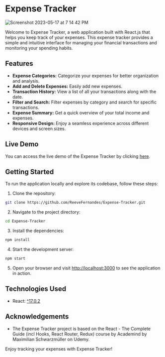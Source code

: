 # Expense Tracker

![Screenshot 2023-05-17 at 7 14 42 PM](https://github.com/ReeveFernandes/Expense-Tracker/assets/92554845/552e0672-02b5-4464-87ba-7ec7755757b9)


Welcome to Expense Tracker, a web application built with React.js that helps you keep track of your expenses. This expense tracker provides a simple and intuitive interface for managing your financial transactions and monitoring your spending habits.

## Features

- **Expense Categories:** Categorize your expenses for better organization and analysis.
- **Add and Delete Expenses:** Easily add new expenses.
- **Transaction History:** View a list of all your transactions along with the date.
- **Filter and Search:** Filter expenses by category and search for specific transactions.
- **Expense Summary:** Get a quick overview of your total income and expenses.
- **Responsive Design:** Enjoy a seamless experience across different devices and screen sizes.

## Live Demo

You can access the live demo of the Expense Tracker by clicking [here](https://my-expense-tracker.onrender.com/).

## Getting Started

To run the application locally and explore its codebase, follow these steps:

1. Clone the repository:

```bash
git clone https://github.com/ReeveFernandes/Expense-Tracker.git
```

2. Navigate to the project directory:

```bash
cd Expense-Tracker
```

3. Install the dependencies:

```bash
npm install
```

4. Start the development server:

```bash
npm start
```

5. Open your browser and visit [http://localhost:3000](http://localhost:3000) to see the application in action.

## Technologies Used

- React: [^17.0.2](https://reactjs.org/)

## Acknowledgements

- The Expense Tracker project is based on the React - The Complete Guide (incl Hooks, React Router, Redux) course by Academind by Maximilian Schwarzmüller on Udemy.

Enjoy tracking your expenses with Expense Tracker!

